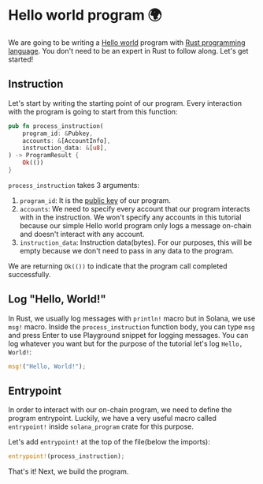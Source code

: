 # Hello world program 🌍️

We are going to be writing a [Hello world](https://en.wikipedia.org/wiki/%22Hello,_World!%22_program) program with [Rust programming language](https://www.rust-lang.org/). You don't need to be an expert in Rust to follow along. Let's get started!

## Instruction

Let's start by writing the starting point of our program. Every interaction with the program is going to start from this function:

```rs
pub fn process_instruction(
    program_id: &Pubkey,
    accounts: &[AccountInfo],
    instruction_data: &[u8],
) -> ProgramResult {
    Ok(())
}
```

`process_instruction` takes 3 arguments:

1. `program_id`: It is the [public key](https://en.wikipedia.org/wiki/Public-key_cryptography) of our program.
2. `accounts`: We need to specify every account that our program interacts with in the instruction. We won't specify any accounts in this tutorial because our simple Hello world program only logs a message on-chain and doesn't interact with any account.
3. `instruction_data`: Instruction data(bytes). For our purposes, this will be empty because we don't need to pass in any data to the program.

We are returning `Ok(())` to indicate that the program call completed successfully.

## Log "Hello, World!"

In Rust, we usually log messages with `println!` macro but in Solana, we use `msg!` macro.
Inside the `process_instruction` function body, you can type `msg` and press Enter to use Playground snippet for logging messages.
You can log whatever you want but for the purpose of the tutorial let's log `Hello, World!`:

```rs
msg!("Hello, World!");
```

## Entrypoint

In order to interact with our on-chain program, we need to define the program entrypoint.
Luckily, we have a very useful macro called `entrypoint!` inside `solana_program` crate for this purpose.

Let's add `entrypoint!` at the top of the file(below the imports):

```rs
entrypoint!(process_instruction);
```

That's it! Next, we build the program.
